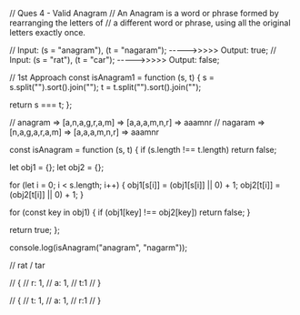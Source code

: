 // Ques 4 - Valid Anagram
// An Anagram is a word or phrase formed by rearranging the letters of
// a different word or phrase, using all the original letters exactly once.

// Input: (s = "anagram"), (t = "nagaram"); ----->>>>>   Output: true;
// Input: (s = "rat"), (t = "car");         ----->>>>>   Output: false;

// 1st Approach
const isAnagram1 = function (s, t) {
  s = s.split("").sort().join("");
  t = t.split("").sort().join("");

  return s === t;
};

// anagram => [a,n,a,g,r,a,m] => [a,a,a,m,n,r] => aaamnr
// nagaram => [n,a,g,a,r,a,m] => [a,a,a,m,n,r] => aaamnr

const isAnagram = function (s, t) {
  if (s.length !== t.length) return false;

  let obj1 = {};
  let obj2 = {};

  for (let i = 0; i < s.length; i++) {
    obj1[s[i]] = (obj1[s[i]] || 0) + 1;
    obj2[t[i]] = (obj2[t[i]] || 0) + 1;
  }

  for (const key in obj1) {
    if (obj1[key] !== obj2[key]) return false;
  }

  return true;
};

console.log(isAnagram("anagram", "nagarm"));

// rat / tar

// {
//     r: 1,
//     a: 1,
//     t:1
// }

// {
//     t: 1,
//     a: 1,
//     r:1
// }
